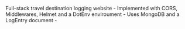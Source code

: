 Full-stack travel destination logging website
    - Implemented with CORS, Middlewares, Helmet and a DotEnv enviroument
    - Uses MongoDB and a LogEntry document
    - 